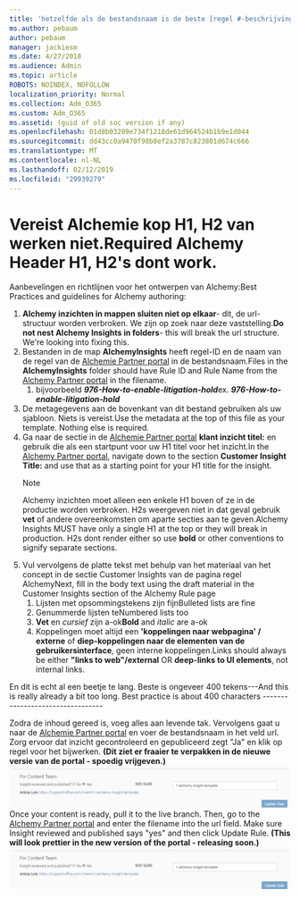 ```yaml
---
title: 'hetzelfde als de bestandsnaam is de beste [regel #-beschrijving]'
ms.author: pebaum
author: pebaum
manager: jackiesm
ms.date: 4/27/2018
ms.audience: Admin
ms.topic: article
ROBOTS: NOINDEX, NOFOLLOW
localization_priority: Normal
ms.collection: Adm_O365
ms.custom: Adm_O365
ms.assetid: (guid of old soc version if any)
ms.openlocfilehash: 01d8b03209e734f1218de61d964524b1b9e1d044
ms.sourcegitcommit: dd43cc0a9470f98b8ef2a3787c823801d674c666
ms.translationtype: MT
ms.contentlocale: nl-NL
ms.lasthandoff: 02/12/2019
ms.locfileid: "29939279"
---
```

# <a name="required-alchemy-header-h1-h2s-dont-work"></a><span data-ttu-id="9e98d-102">Vereist Alchemie kop H1, H2 van werken niet.</span><span class="sxs-lookup"><span data-stu-id="9e98d-102">Required Alchemy Header H1, H2's dont work.</span></span>
<span data-ttu-id="9e98d-103">Aanbevelingen en richtlijnen voor het ontwerpen van Alchemy:</span><span class="sxs-lookup"><span data-stu-id="9e98d-103">Best Practices and guidelines for Alchemy authoring:</span></span>

1. <span data-ttu-id="9e98d-p101">**Alchemy inzichten in mappen sluiten niet op elkaar**- dit, de url-structuur worden verbroken. We zijn op zoek naar deze vaststelling.</span><span class="sxs-lookup"><span data-stu-id="9e98d-p101">**Do not nest Alchemy Insights in folders**- this will break the url structure. We're looking into fixing this.</span></span>
1. <span data-ttu-id="9e98d-106">Bestanden in de map **AlchemyInsights** heeft regel-ID en de naam van de regel van de [Alchemie Partner portal](https://alchemyportal.azurewebsites.net) in de bestandsnaam.</span><span class="sxs-lookup"><span data-stu-id="9e98d-106">Files in the **AlchemyInsights** folder should have Rule ID and Rule Name from the [Alchemy Partner portal](https://alchemyportal.azurewebsites.net) in the filename.</span></span>
    1. <span data-ttu-id="9e98d-p102">bijvoorbeeld ***976-How-to-enable-litigation-hold***</span><span class="sxs-lookup"><span data-stu-id="9e98d-p102">ex. ***976-How-to-enable-litigation-hold***</span></span>
1. <span data-ttu-id="9e98d-p103">De metagegevens aan de bovenkant van dit bestand gebruiken als uw sjabloon. Niets is vereist.</span><span class="sxs-lookup"><span data-stu-id="9e98d-p103">Use the metadata at the top of this file as your template. Nothing else is required.</span></span>
1. <span data-ttu-id="9e98d-111">Ga naar de sectie in de [Alchemie Partner portal](https://alchemyportal.azurewebsites.net) **klant inzicht titel:** en gebruik die als een startpunt voor uw H1 titel voor het inzicht.</span><span class="sxs-lookup"><span data-stu-id="9e98d-111">In the [Alchemy Partner portal](https://alchemyportal.azurewebsites.net), navigate down to the section **Customer Insight Title:** and use that as a starting point for your H1 title for the insight.</span></span> 
    > [!NOTE]
    > <span data-ttu-id="9e98d-p104">Alchemy inzichten moet alleen een enkele H1 boven of ze in de productie worden verbroken. H2s weergeven niet in dat geval gebruik **vet** of andere overeenkomsten om aparte secties aan te geven.</span><span class="sxs-lookup"><span data-stu-id="9e98d-p104">Alchemy Insights MUST have only a single H1 at the top or they will break in production. H2s dont render either so use **bold** or other conventions to signify separate sections.</span></span>
1. <span data-ttu-id="9e98d-114">Vul vervolgens de platte tekst met behulp van het materiaal van het concept in de sectie Customer Insights van de pagina regel Alchemy</span><span class="sxs-lookup"><span data-stu-id="9e98d-114">Next, fill in the body text using the draft material in the Customer Insights section of the Alchemy Rule page</span></span>
    1. <span data-ttu-id="9e98d-115">Lijsten met opsommingstekens zijn fijn</span><span class="sxs-lookup"><span data-stu-id="9e98d-115">Bulleted lists are fine</span></span>
    1. <span data-ttu-id="9e98d-116">Genummerde lijsten te</span><span class="sxs-lookup"><span data-stu-id="9e98d-116">Numbered lists too</span></span>
    1. <span data-ttu-id="9e98d-117">**Vet** en *cursief* zijn a-ok</span><span class="sxs-lookup"><span data-stu-id="9e98d-117">**Bold** and *italic* are a-ok</span></span>
    1. <span data-ttu-id="9e98d-118">Koppelingen moet altijd een **'koppelingen naar webpagina' / externe** of **diep-koppelingen naar de elementen van de gebruikersinterface**, geen interne koppelingen.</span><span class="sxs-lookup"><span data-stu-id="9e98d-118">Links should always be either **"links to web"/external** OR **deep-links to UI elements**, not internal links.</span></span>

<span data-ttu-id="9e98d-p105">En dit is echt al een beetje te lang. Beste is ongeveer 400 tekens---</span><span class="sxs-lookup"><span data-stu-id="9e98d-p105">And this is really already a bit too long. Best practice is about 400 characters ---------------------------------</span></span>

<span data-ttu-id="9e98d-p106">Zodra de inhoud gereed is, voeg alles aan levende tak. Vervolgens gaat u naar de [Alchemie Partner portal](https://alchemyportal.azurewebsites.net) en voer de bestandsnaam in het veld url. Zorg ervoor dat inzicht gecontroleerd en gepubliceerd zegt "Ja" en klik op regel voor het bijwerken. **(Dit ziet er fraaier te verpakken in de nieuwe versie van de portal - spoedig vrijgeven.)** 
 ![url-veld](media/for-content-team.PNG)</span><span class="sxs-lookup"><span data-stu-id="9e98d-p106">Once your content is ready, pull it to the live branch. Then, go to the [Alchemy Partner portal](https://alchemyportal.azurewebsites.net) and enter the filename into the url field. Make sure Insight reviewed and published says "yes" and then click Update Rule. **(This will look prettier in the new version of the portal - releasing soon.)**
![url field](media/for-content-team.PNG)</span></span>

